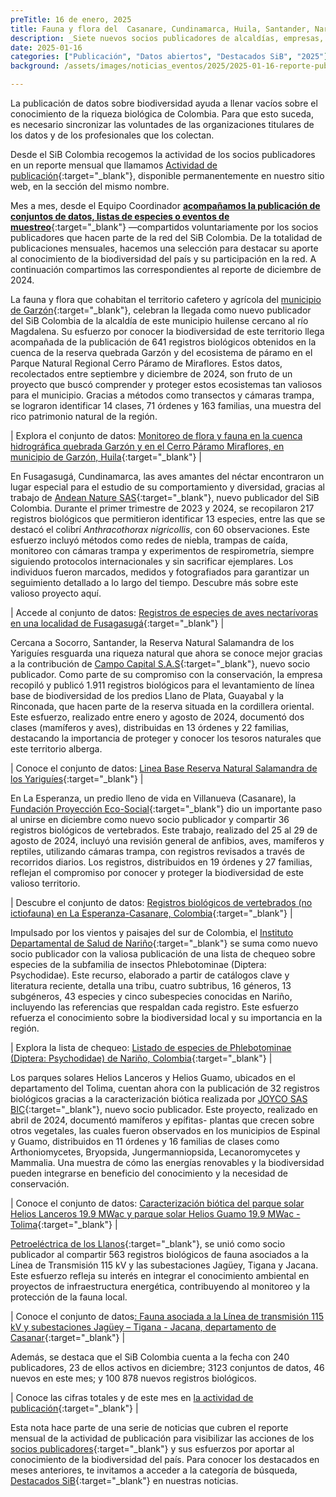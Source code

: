 ```yaml
---
preTitle: 16 de enero, 2025
title: Fauna y flora del  Casanare, Cundinamarca, Huila, Santander, Nariño y Tolima se destacaron en diciembre
description: _Siete nuevos socios publicadores de alcaldías, empresas, fundaciones e institutos departamentales sobresalieron en el último mes del 2024 con conjuntos de datos y listas de chequeo de nuestra biodiversidad._
date: 2025-01-16
categories: ["Publicación", "Datos abiertos", "Destacados SiB", "2025"]
background: /assets/images/noticias_eventos/2025/2025-01-16-reporte-publicacion-diciembre-2024.png

---
```

La publicación de datos sobre biodiversidad ayuda a llenar vacíos sobre el conocimiento de la riqueza biológica de Colombia. Para que esto suceda, es necesario sincronizar las voluntades de las organizaciones titulares de los datos y de los profesionales que los colectan.

Desde el SiB Colombia recogemos la actividad de los socios publicadores en un reporte mensual que llamamos [Actividad de publicación](https://biodiversidad.co/comunidad/actividad-de-publicacion/){:target="_blank"}, disponible permanentemente en nuestro sitio web, en la sección del mismo nombre.

Mes a mes, desde el Equipo Coordinador **[acompañamos la publicación de conjuntos de datos, listas de especies o eventos de muestreo](https://biodiversidad.co/compartir/guia-para-publicar/)**{:target="_blank"} —compartidos voluntariamente por los socios publicadores que hacen parte de la red del SiB Colombia. De la totalidad de publicaciones mensuales, hacemos una selección para destacar su aporte al conocimiento de la biodiversidad del país y su participación en la red. A continuación compartimos las correspondientes al reporte de diciembre de 2024.

La fauna y flora que cohabitan el territorio cafetero y agrícola del [municipio de Garzón](https://www.garzon-huila.gov.co/){:target="_blank"}, celebran la llegada como nuevo publicador del SiB Colombia de la alcaldía de este municipio huilense cercano al río Magdalena. Su esfuerzo por conocer la biodiversidad de este territorio llega acompañada de la publicación de 641 registros biológicos obtenidos en la cuenca de la reserva quebrada Garzón y del ecosistema de páramo en el Parque Natural Regional Cerro Páramo de Miraflores. Estos datos, recolectados entre septiembre y diciembre de 2024, son fruto de un proyecto que buscó comprender y proteger estos ecosistemas tan valiosos para el municipio. Gracias a métodos como transectos y cámaras trampa, se lograron identificar 14 clases, 71 órdenes y 163 familias, una muestra del rico patrimonio natural de la región.

| Explora el conjunto de datos: [Monitoreo de flora y fauna en la cuenca hidrográfica quebrada Garzón y en el Cerro Páramo Miraflores, en municipio de Garzón, Huila](https://biodiversidad.co/data/?datasetKey=2253be9d-7fa1-4681-b6d6-63d66f90f95e){:target="_blank"} |

En Fusagasugá, Cundinamarca, las aves amantes del néctar encontraron un lugar especial para el estudio de su comportamiento y diversidad, gracias al trabajo de [Andean Nature SAS](https://www.gbif.org/publisher/23bc36c2-05d0-4643-88fa-d5f5a8b0f669){:target="_blank"}, nuevo publicador del SiB Colombia. Durante el primer trimestre de 2023 y 2024, se recopilaron 217 registros biológicos que permitieron identificar 13 especies, entre las que se destacó el colibrí *Anthracothorax nigricollis*, con 60 observaciones. Este esfuerzo incluyó métodos como redes de niebla, trampas de caída, monitoreo con cámaras trampa y experimentos de respirometría, siempre siguiendo protocolos internacionales y sin sacrificar ejemplares. Los individuos fueron marcados, medidos y fotografiados para garantizar un seguimiento detallado a lo largo del tiempo. Descubre más sobre este valioso proyecto aquí.

| Accede al conjunto de datos: [Registros de especies de aves nectarívoras en una localidad de Fusagasugá](https://biodiversidad.co/data/?datasetKey=a6c199d4-dda8-457f-a68e-274f900dc163){:target="_blank"} |

Cercana a Socorro, Santander, la Reserva Natural Salamandra de los Yariguíes resguarda una riqueza natural que ahora se conoce mejor gracias a la contribución de [Campo Capital S.A.S](https://campocapital.com/){:target="_blank"}, nuevo socio publicador. Como parte de su compromiso con la conservación, la empresa recopiló y publicó 1.911 registros biológicos para el levantamiento de línea base de biodiversidad de los predios Llano de Plata, Guayabal y la Rinconada, que hacen parte de la reserva situada en la cordillera oriental. Este esfuerzo, realizado entre enero y agosto de 2024, documentó dos clases (mamíferos y aves), distribuidas en 13 órdenes y 22 familias, destacando la importancia de proteger y conocer los tesoros naturales que este territorio alberga.

| Conoce el conjunto de datos: [Linea Base Reserva Natural Salamandra de los Yariguíes](https://biodiversidad.co/data/?datasetKey=b8195f93-3505-4f18-9924-8cb04b44b0a8){:target="_blank"} |

En La Esperanza, un predio lleno de vida en Villanueva (Casanare), la [Fundación Proyección Eco-Social](https://proyeccionecosocial.org/){:target="_blank"} dio un importante paso al unirse en diciembre como nuevo socio publicador y compartir 36 registros biológicos de vertebrados. Este trabajo, realizado del 25 al 29 de agosto de 2024, incluyó una revisión general de anfibios, aves, mamíferos y reptiles, utilizando cámaras trampa, con registros revisados a través de recorridos diarios. Los registros, distribuidos en 19 órdenes y 27 familias, reflejan el compromiso por conocer y proteger la biodiversidad de este valioso territorio. 

| Descubre el conjunto de datos: [Registros biológicos de vertebrados (no ictiofauna) en La Esperanza-Casanare, Colombia](https://biodiversidad.co/data/?datasetKey=b27395f3-2438-4fcd-a63c-04141b907d7d){:target="_blank"} |

Impulsado por los vientos y paisajes del sur de Colombia, el [Instituto Departamental de Salud de Nariño](https://www.idsn.gov.co/){:target="_blank"} se suma como nuevo socio publicador con la valiosa publicación de una lista de chequeo sobre especies de la subfamilia de insectos Phlebotominae (Diptera: Psychodidae). Este recurso, elaborado a partir de catálogos clave y literatura reciente, detalla una tribu, cuatro subtribus, 16 géneros, 13 subgéneros, 43 especies y cinco subespecies conocidas en Nariño, incluyendo las referencias que respaldan cada registro. Este esfuerzo refuerza el conocimiento sobre la biodiversidad local y su importancia en la región. 

| Explora la lista de chequeo: [Listado de especies de Phlebotominae (Diptera: Psychodidae) de Nariño, Colombia](https://biodiversidad.co/dataset/search?publishingOrg=6cc97141-aeec-41e9-86df-f7b5f1b554a8&type=CHECKLIST){:target="_blank"} |

Los parques solares Helios Lanceros y Helios Guamo, ubicados en el departamento del Tolima, cuentan ahora con la publicación de 32 registros biológicos gracias a la caracterización biótica realizada por [JOYCO SAS BIC](https://www.joyco.co/){:target="_blank"}, nuevo socio publicador. Este proyecto, realizado en abril de 2024, documentó mamíferos y epífitas- plantas que crecen sobre otros vegetales, las cuales fueron observados en los municipios de Espinal y Guamo, distribuidos en 11 órdenes y 16 familias de clases como Arthoniomycetes, Bryopsida, Jungermanniopsida, Lecanoromycetes y Mammalia. Una muestra de cómo las energías renovables y la biodiversidad pueden integrarse en beneficio del conocimiento y la necesidad de conservación.

| Conoce el conjunto de datos: [Caracterización biótica del parque solar Helios Lanceros 19.9 MWac y parque solar Helios Guamo 19.9 MWac - Tolima](https://biodiversidad.co/data/?datasetKey=b3c7ab2c-7014-4c87-823d-192847273977){:target="_blank"} |

[Petroeléctrica de los Llanos](https://www.pel.com.co/wp/){:target="_blank"}, se unió como socio publicador al compartir 563 registros biológicos de fauna asociados a la Línea de Transmisión 115 kV y las subestaciones Jagüey, Tigana y Jacana. Este esfuerzo refleja su interés en integrar el conocimiento ambiental en proyectos de infraestructura energética, contribuyendo al monitoreo y la protección de la fauna local. 

| Conoce el conjunto de datos<span style="text-decoration:underline;">: [Fauna asociada a la Línea de transmisión 115 kV y subestaciones Jagüey – Tigana - Jacana, departamento de Casanar](https://biodiversidad.co/data/?datasetKey=b3c7ab2c-7014-4c87-823d-192847273977)</span>{:target="_blank"} |

Además, se destaca que el SiB Colombia cuenta a la fecha con 240 publicadores, 23 de ellos activos en diciembre; 3123 conjuntos de datos, 46 nuevos en este mes; y 100 878 nuevos registros biológicos. 

| Conoce las cifras totales y de este mes en [la actividad de publicación](https://biodiversidad.co/comunidad/actividad-de-publicacion/){:target="_blank"} |

Esta nota hace parte de una serie de noticias que cubren el reporte mensual de la actividad de publicación para visibilizar las acciones de los [socios publicadores](https://biodiversidad.co/comunidad/socios-publicadores/){:target="_blank"} y sus esfuerzos por aportar al conocimiento de la biodiversidad del país. Para conocer los destacados en meses anteriores, te invitamos a acceder a la categoría de búsqueda, [Destacados SiB](https://biodiversidad.co/news/?category=Destacados+SiB){:target="_blank"}  en nuestras noticias.
